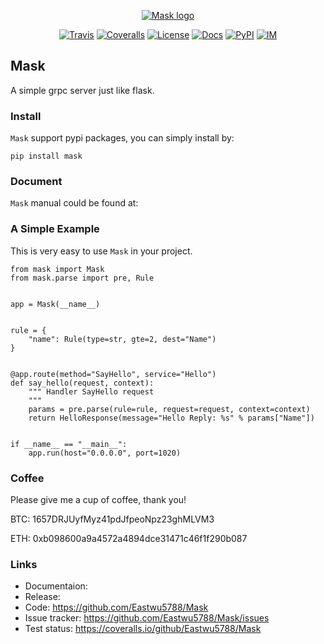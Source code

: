 <p align="center">
    <a href="#readme">
        <img alt="Mask logo" src="https://mask.readthedocs.io/en/latest/_images/logo.png">
    </a>
</p>
<p align="center">
    <a href="https://travis-ci.com/github/Eastwu5788/Mask"><img alt="Travis" src="https://travis-ci.com/Eastwu5788/Mask.svg?branch=master"></a>
    <a href="https://coveralls.io/github/Eastwu5788/Mask"><img alt="Coveralls" src="https://coveralls.io/repos/github/Eastwu5788/Mask/badge.svg?branch=master"></a>
    <a href="https://github.com/Eastwu5788/Mask/blob/master/LICENSE"><img alt="License" src="https://img.shields.io/github/license/Eastwu5788/Mask?color=brightgr"></a>
    <a href="https://mask.readthedocs.io/en/latest"><img alt="Docs" src="https://readthedocs.org/projects/mask/badge/?version=latest"></a>
    <a href="https://pypi.org/project/Mask/"><img alt="PyPI" src="https://img.shields.io/pypi/v/Mask?color=brightgreen"></a>
    <a href="https://gitter.im/mask-cn/community?utm_source=badge&utm_medium=badge&utm_campaign=pr-badge"><img alt="IM" src="https://badges.gitter.im/pre-request/community.svg"/></a>
</p>

## Mask

A simple grpc server just like flask.

### Install

`Mask` support pypi packages, you can simply install by:

```
pip install mask
```

### Document

`Mask` manual could be found at: 


### A Simple Example

This is very easy to use `Mask` in your project.

```
from mask import Mask
from mask.parse import pre, Rule


app = Mask(__name__)


rule = {
    "name": Rule(type=str, gte=2, dest="Name")
}


@app.route(method="SayHello", service="Hello")
def say_hello(request, context):
    """ Handler SayHello request
    """
    params = pre.parse(rule=rule, request=request, context=context)
    return HelloResponse(message="Hello Reply: %s" % params["Name"])


if __name__ == "__main__":
    app.run(host="0.0.0.0", port=1020)
```

### Coffee

Please give me a cup of coffee, thank you!

BTC: 1657DRJUyfMyz41pdJfpeoNpz23ghMLVM3

ETH: 0xb098600a9a4572a4894dce31471c46f1f290b087

### Links

* Documentaion: 
* Release:
* Code: https://github.com/Eastwu5788/Mask
* Issue tracker: https://github.com/Eastwu5788/Mask/issues
* Test status: https://coveralls.io/github/Eastwu5788/Mask
